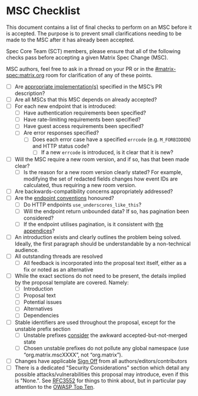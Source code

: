 # MSC Checklist

This document contains a list of final checks to perform on an MSC before it
is accepted. The purpose is to prevent small clarifications needing to be
made to the MSC after it has already been accepted.

Spec Core Team (SCT) members, please ensure that all of the following checks
pass before accepting a given Matrix Spec Change (MSC).

MSC authors, feel free to ask in a thread on your PR or in the
[#matrix-spec:matrix.org](https://matrix.to/#/#matrix-spec:matrix.org) room for
clarification of any of these points.

- [ ] Are [appropriate implementation(s)](https://spec.matrix.org/proposals/#implementing-a-proposal)
specified in the MSC’s PR description?
- [ ] Are all MSCs that this MSC depends on already accepted?
- [ ] For each new endpoint that is introduced:
  - [ ] Have authentication requirements been specified?
  - [ ] Have rate-limiting requirements been specified?
  - [ ] Have guest access requirements been specified?
  - [ ] Are error responses specified?
    - [ ] Does each error case have a specified `errcode` (e.g. `M_FORBIDDEN`) and HTTP status code?
      - [ ] If a new `errcode` is introduced, is it clear that it is new?
- [ ] Will the MSC require a new room version, and if so, has that been made clear?
  - [ ] Is the reason for a new room version clearly stated? For example,
          modifying the set of redacted fields changes how event IDs are calculated,
          thus requiring a new room version.
- [ ] Are backwards-compatibility concerns appropriately addressed?
- [ ] Are the [endpoint conventions](https://spec.matrix.org/latest/appendices/#conventions-for-matrix-apis) honoured?
  - [ ] Do HTTP endpoints `use_underscores_like_this`?
  - [ ] Will the endpoint return unbounded data? If so, has pagination been considered?
  - [ ] If the endpoint utilises pagination, is it consistent with
  [the appendices](https://spec.matrix.org/v1.8/appendices/#pagination)?
- [ ] An introduction exists and clearly outlines the problem being solved.
      Ideally, the first paragraph should be understandable by a non-technical audience.
- [ ] All outstanding threads are resolved
  - [ ] All feedback is incorporated into the proposal text itself, either as a fix or noted as an alternative
- [ ] While the exact sections do not need to be present,
the details implied by the proposal template are covered. Namely:
  - [ ] Introduction
  - [ ] Proposal text
  - [ ] Potential issues
  - [ ] Alternatives
  - [ ] Dependencies
- [ ] Stable identifiers are used throughout the proposal, except for the unstable prefix section
  - [ ] Unstable prefixes [consider](README.md#unstable-prefixes) the awkward accepted-but-not-merged state
  - [ ] Chosen unstable prefixes do not pollute any global namespace (use “org.matrix.mscXXXX”, not “org.matrix”).
- [ ] Changes have applicable [Sign Off](CONTRIBUTING.md#sign-off) from all authors/editors/contributors
- [ ] There is a dedicated "Security Considerations" section which detail
any possible attacks/vulnerabilities this proposal may introduce, even if this is "None.".
See [RFC3552](https://datatracker.ietf.org/doc/html/rfc3552) for things to think about,
but in particular pay attention to the [OWASP Top Ten](https://owasp.org/www-project-top-ten/).
